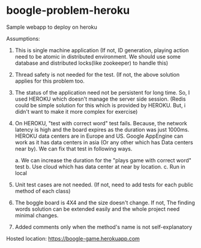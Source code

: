 # boogle-problem-heroku
Sample webapp to deploy on heroku

Assumptions:

1) This is single machine application (If not, ID generation, playing action need to be atomic in distributed environment. We should use some database and distributed locks(like zookeeper) to handle this)

2) Thread safety is not needed for the test. (If not, the above solution applies for this problem too.

3) The status of the application need not be persistent for long time. So, I used HEROKU which doesn't manage the server side session. (Redis could be simple solution for this which is provided by HEROKU. But, i didn't want to make it more complex for exercise)

4) On HEROKU, "test with correct word" test fails. Because, the network latency is high and the board expires as the duration was just 1000ms. HEROKU data centers are in Europe and US. Google AppEngine can work as it has  data centers in asia (Or any other which has Data centers near by). We can fix that test in following ways.

   a. We can increase the duration for the "plays game with correct word" test
   b. Use cloud which has data center at near by location.
   c. Run in local

5) Unit test cases are not needed. (If not, need to add tests for each public method of each class)

6) The boggle board is 4X4 and the size doesn't change. If not, The finding words solution can be extended easily and the whole project need minimal changes.

7) Added comments only when the method's name is not self-explanatory

Hosted location: https://boogle-game.herokuapp.com


